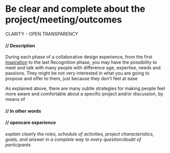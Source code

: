 # Be clear and complete about the project/meeting/outcomes

CLARITY - OPEN TRANSPARENCY

#### **// Description**

During each phase of a collaborative design experience, from the first [Inspiration](our_experience_in_co-design_field.md#inspiration-phase) to the last Recognition phase, you may have the possibility to meet and talk with many people with difference age, expertise, needs and passions. They might be not very interested in what you are going to propose and offer to them, just because they don't feel at ease 

As explained above, there are many subtle strategies for making people feel more aware and comfortable about a specific project and/or discussion, by means of 

#### **// In other words**

#### **// opencare experience**

*explain clearly the roles, schedule of activities, project characteristics, goals, and answer in a complete way to every question/doubt of participants*


